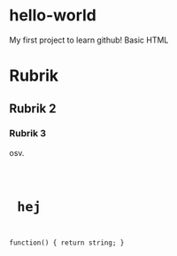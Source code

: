 # hello-world
My first project to learn github!
Basic HTML



# Rubrik
## Rubrik 2
### Rubrik 3 
osv.

<code>
  <h1> hej </h1>
</code>

`
function() {
return string;
}
`
